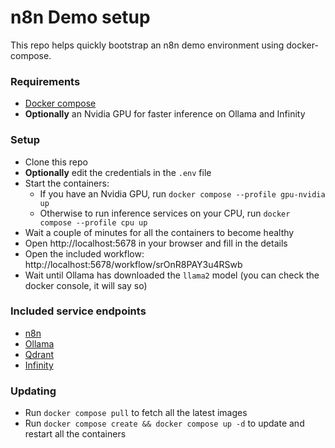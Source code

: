 # n8n Demo setup

This repo helps quickly bootstrap an n8n demo environment using docker-compose.

### Requirements
- [Docker compose](https://docs.docker.com/compose/)
- **Optionally** an Nvidia GPU for faster inference on Ollama and Infinity

### Setup
- Clone this repo
- **Optionally** edit the credentials in the `.env` file
- Start the containers:
    - If you have an Nvidia GPU, run `docker compose --profile gpu-nvidia up`
    - Otherwise to run inference services on your CPU, run `docker compose --profile cpu up`
- Wait a couple of minutes for all the containers to become healthy
- Open http://localhost:5678 in your browser and fill in the details
- Open the included workflow: http://localhost:5678/workflow/srOnR8PAY3u4RSwb
- Wait until Ollama has downloaded the `llama2` model (you can check the
  docker console, it will say so)

### Included service endpoints
- [n8n](http://localhost:5678/)
- [Ollama](http://localhost:11434/)
- [Qdrant](http://localhost:6333/dashboard)
- [Infinity](http://localhost:7997/docs)

### Updating
- Run `docker compose pull` to fetch all the latest images
- Run `docker compose create && docker compose up -d` to update and restart all the containers
